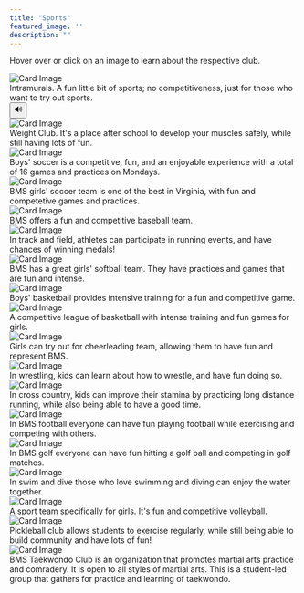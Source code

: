 ```yaml
---
title: "Sports"
featured_image: ''
description: ""
---
```


<p>Hover over or click on an image to learn about the respective club.</p>
</div>

<div class="card-container">
  <div class="card">
    <img src="https://encrypted-tbn0.gstatic.com/images?q=tbn:ANd9GcRs00uGc1aVmQkicIJ4fJMCT9_ClNUT8j_nlw&s" alt="Card Image">
    <div class="overlay-text">Intramurals. A fun little bit of sports; no competitiveness, just for those who want to try out sports.</div>
        <div class="overlay">
      <button class="audio-button" onclick="Intramurals. A fun little bit of sports; no competitiveness, just for those who want to try out sports.">🔊</button>
    </div>
  </div>



  <div class="card">
    <img src="https://encrypted-tbn0.gstatic.com/images?q=tbn:ANd9GcTGmyRmUwm6InN6SRmWO_-RZq9qSkSGHB_qUQ&s" alt="Card Image">
    <div class="overlay-text">Weight Club. It's a place after school to develop your muscles safely, while still having lots of fun.</div>
  </div>





  <div class="card">
    <img src="https://resources.finalsite.net/images/f_auto,q_auto,t_image_size_2/v1706812465/mcpsorg/oxyocumlkokfupna4vdz/boyssocerforwebsite.jpg" alt="Card Image">
    <div class="overlay-text">Boys' soccer is a competitive, fun, and an enjoyable experience with a total of 16 games and practices on Mondays.</div>
  </div>
  



  <div class="card">
    <img src="https://resources.finalsite.net/images/f_auto,q_auto,t_image_size_2/v1715352186/mcpsorg/nfxlhzjfrc2y2r4ketnv/girlssoccerforwebsite.jpg" alt="Card Image">
    <div class="overlay-text">BMS girls' soccer team is one of the best in Virginia, with fun and competetive games and practices.</div>
  </div>
 




  <div class="card">
    <img src="https://resources.finalsite.net/images/f_auto,q_auto,t_image_size_4/v1743437065/mcpsorg/w7hu0u7jc5lzak9ztbnz/BaseballMarch2025.jpg" alt="Card Image">
    <div class="overlay-text">BMS offers a fun and competitive baseball team.</div>
  </div>




  <div class="card">
    <img src="https://resources.finalsite.net/images/f_auto,q_auto,t_image_size_2/v1706305102/mcpsorg/zdkwe15fff3k3k0bhzav/Trackandfieldpicforwebsite.jpg" alt="Card Image">
    <div class="overlay-text">In track and field, athletes can participate in running events, and have chances of winning medals!</div>
  </div>





  <div class="card">
    <img src="https://resources.finalsite.net/images/f_auto,q_auto,t_image_size_3/v1706303125/mcpsorg/ofarjzn8bz3wdq3wikeo/Softballforwebsite.jpg" alt="Card Image">
    <div class="overlay-text">BMS has a great girls' softball team. They have practices and games that are fun and intense.</div>
  </div>




  <div class="card">
    <img src="https://resources.finalsite.net/images/f_auto,q_auto,t_image_size_2/v1694097646/mcpsorg/iipxpwr2ke2juh37olus/boysbasketball.jpg" alt="Card Image">
    <div class="overlay-text">Boys' basketball provides intensive training for a fun and competitive game.</div>
  </div>





  <div class="card">
    <img src="https://resources.finalsite.net/images/f_auto,q_auto/v1701094818/mcpsorg/hmpdcgtz769pcjkpiwro/girlsbasketball_1.jpg" alt="Card Image">
    <div class="overlay-text">A competitive league of basketball with intense training and fun games for girls.</div>
  </div>




  <div class="card">
    <img src="https://resources.finalsite.net/images/f_auto,q_auto,t_image_size_3/v1716897080/mcpsorg/npypd4xr7ffco3tiqdgy/Cheerleadingpic.jpg" alt="Card Image">
    <div class="overlay-text">Girls can try out for cheerleading team, allowing them to have fun and represent BMS.</div>
  </div>





  <div class="card">
    <img src="https://resources.finalsite.net/images/f_auto,q_auto,t_image_size_3/v1694097997/mcpsorg/wqz1kngpmrc2d6acyuyu/wrestling.jpg" alt="Card Image">
    <div class="overlay-text">In wrestling, kids can learn about how to wrestle, and have fun doing so.</div>
  </div>




  <div class="card">
    <img src="https://resources.finalsite.net/images/f_auto,q_auto,t_image_size_2/v1716900346/mcpsorg/qff8n9fo1gjyuoiidfpc/CrossCountryRace.webp" alt="Card Image">
    <div class="overlay-text">In cross country, kids can improve their stamina by practicing long distance running, while also being able to have a good time.</div>
  </div>





  <div class="card">
    <img src="https://resources.finalsite.net/images/f_auto,q_auto,t_image_size_2/v1690389009/mcpsorg/hyzt3aygytdob2skqbzt/footballforwebsite.jpg" alt="Card Image">
    <div class="overlay-text">In BMS football everyone can have fun playing football while exercising and competing with others.</div>
  </div>





  <div class="card">
    <img src="https://resources.finalsite.net/images/f_auto,q_auto,t_image_size_3/v1690389505/mcpsorg/mcjfvq6b0sb2i0f0sq4d/Golfforwebsite.jpg" alt="Card Image">
    <div class="overlay-text">In BMS golf everyone can have fun hitting a golf ball and competing in golf matches.</div>
  </div>






  <div class="card">
    <img src="https://resources.finalsite.net/images/f_auto,q_auto/v1690389954/mcpsorg/wpbnnaxlfzvnfthx7fw5/Swimanddiveforwebsite.jpg" alt="Card Image">
    <div class="overlay-text">In swim and dive those who love swimming and diving can enjoy the water together.</div>
  </div>





  <div class="card">
    <img src="https://resources.finalsite.net/images/f_auto,q_auto,t_image_size_2/v1690390137/mcpsorg/xa2znm90wl57fiy5yvew/Volleyballforwebsite.jpg" alt="Card Image">
    <div class="overlay-text">A sport team specifically for girls. It's fun and competitive volleyball.</div>
  </div>





  <div class="card">
    <img src="https://cdn-icons-png.flaticon.com/512/16117/16117721.png" alt="Card Image">
    <div class="overlay-text">Pickleball club allows students to exercise regularly, while still being able to build community and have lots of fun!</div>
  </div>



  <div class="card">
    <img src="https://encrypted-tbn0.gstatic.com/images?q=tbn:ANd9GcSiS8t9ODi29FC-qq-8EVBJcUS_f9yLtw5nkw&s" alt="Card Image">
    <div class="overlay-text">BMS Taekwondo Club is an organization that promotes martial arts practice and comradery. It is open to all styles of martial arts. This is a student-led group that gathers for practice and learning of taekwondo.</div>
  </div>
</div>